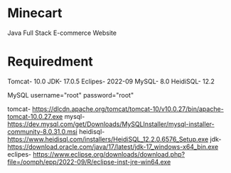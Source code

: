 # Minecart
Java Full Stack E-commerce Website

# Requiredment
Tomcat- 10.0
JDK- 17.0.5
Eclipes- 2022-09
MySQL- 8.0
HeidiSQL- 12.2


MySQL username="root" password="root"


tomcat- https://dlcdn.apache.org/tomcat/tomcat-10/v10.0.27/bin/apache-tomcat-10.0.27.exe
mysql- https://dev.mysql.com/get/Downloads/MySQLInstaller/mysql-installer-community-8.0.31.0.msi
heidisql- https://www.heidisql.com/installers/HeidiSQL_12.2.0.6576_Setup.exe
jdk- https://download.oracle.com/java/17/latest/jdk-17_windows-x64_bin.exe
eclipes- https://www.eclipse.org/downloads/download.php?file=/oomph/epp/2022-09/R/eclipse-inst-jre-win64.exe
